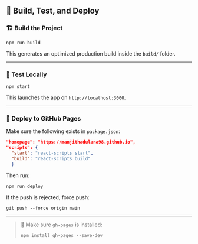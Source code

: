 ## 🚀 Build, Test, and Deploy

### 🏗️ Build the Project

```
npm run build
```
This generates an optimized production build inside the `build/` folder.

---

### 🧪 Test Locally

```
npm start
```
This launches the app on `http://localhost:3000`.

---

### 🚢 Deploy to GitHub Pages

Make sure the following exists in `package.json`:

```json
"homepage": "https://manjithadulana98.github.io",
"scripts": {
  "start": "react-scripts start",
  "build": "react-scripts build"
  }
```

Then run:

```
npm run deploy
```

If the push is rejected, force push:

```
git push --force origin main
```

---

> 📝 Make sure `gh-pages` is installed:
>
> ```
> npm install gh-pages --save-dev
> ```
